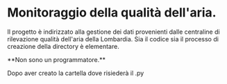 # Monitoraggio della qualità dell'aria.

<p>Il progetto è indirizzato alla gestione dei dati provenienti dalle centraline di rilevazione qualità dell'aria della Lombardia.     Sia il codice sia il processo di creazione della directory è elementare.</p>
<p> 
**Non sono un programmatore.**
</p>

Dopo aver creato la cartella dove risiederà il .py

